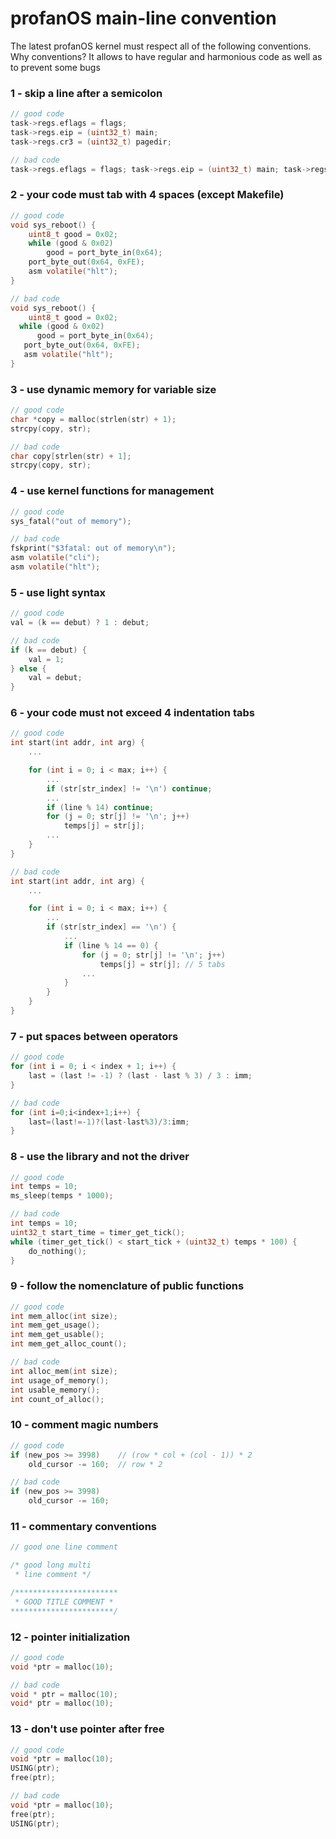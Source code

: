 # profanOS main-line convention

The latest profanOS kernel must respect all of the following conventions.
Why conventions? It allows to have regular and harmonious code as well as to prevent some bugs

### 1 - skip a line after a semicolon

```c
// good code
task->regs.eflags = flags;
task->regs.eip = (uint32_t) main;
task->regs.cr3 = (uint32_t) pagedir;

// bad code
task->regs.eflags = flags; task->regs.eip = (uint32_t) main; task->regs.cr3 = (uint32_t) pagedir;
```


### 2 - your code must tab with 4 spaces (except Makefile)
```c
// good code
void sys_reboot() {
    uint8_t good = 0x02;
    while (good & 0x02)
        good = port_byte_in(0x64);
    port_byte_out(0x64, 0xFE);
    asm volatile("hlt");
}

// bad code
void sys_reboot() {
    uint8_t good = 0x02;
  while (good & 0x02)
      good = port_byte_in(0x64);
   port_byte_out(0x64, 0xFE);
   asm volatile("hlt");
}
```


### 3 - use dynamic memory for variable size
```c
// good code
char *copy = malloc(strlen(str) + 1);
strcpy(copy, str);

// bad code
char copy[strlen(str) + 1];
strcpy(copy, str);
```


### 4 - use kernel functions for management
```c
// good code
sys_fatal("out of memory");

// bad code
fskprint("$3fatal: out of memory\n");
asm volatile("cli");
asm volatile("hlt");
```


### 5 - use light syntax
```c
// good code
val = (k == debut) ? 1 : debut;

// bad code
if (k == debut) {
    val = 1;
} else {
    val = debut;
}
```


### 6 - your code must not exceed 4 indentation tabs
```c
// good code
int start(int addr, int arg) {
    ...

    for (int i = 0; i < max; i++) {
        ...
        if (str[str_index] != '\n') continue;
        ...
        if (line % 14) continue;
        for (j = 0; str[j] != '\n'; j++)
            temps[j] = str[j];
        ...
    }
}

// bad code
int start(int addr, int arg) {
    ...

    for (int i = 0; i < max; i++) {
        ...
        if (str[str_index] == '\n') {
            ...
            if (line % 14 == 0) {
                for (j = 0; str[j] != '\n'; j++)
                    temps[j] = str[j]; // 5 tabs
                ...
            }
        }
    }
}

```

### 7 - put spaces between operators
```c
// good code
for (int i = 0; i < index + 1; i++) {
    last = (last != -1) ? (last - last % 3) / 3 : imm;
}

// bad code
for (int i=0;i<index+1;i++) {
    last=(last!=-1)?(last-last%3)/3:imm;
}
```

### 8 - use the library and not the driver
```c
// good code
int temps = 10;
ms_sleep(temps * 1000);

// bad code
int temps = 10;
uint32_t start_time = timer_get_tick();
while (timer_get_tick() < start_tick + (uint32_t) temps * 100) {
    do_nothing();
}
```

### 9 - follow the nomenclature of public functions
```c
// good code
int mem_alloc(int size);
int mem_get_usage();
int mem_get_usable();
int mem_get_alloc_count();

// bad code
int alloc_mem(int size);
int usage_of_memory();
int usable_memory();
int count_of_alloc();
```

### 10 - comment magic numbers
```c
// good code
if (new_pos >= 3998)    // (row * col + (col - 1)) * 2
    old_cursor -= 160;  // row * 2

// bad code
if (new_pos >= 3998)
    old_cursor -= 160;
```

### 11 - commentary conventions
```c
// good one line comment

/* good long multi
 * line comment */

/***********************
 * GOOD TITLE COMMENT *
***********************/
```

### 12 - pointer initialization
```c
// good code
void *ptr = malloc(10);

// bad code
void * ptr = malloc(10);
void* ptr = malloc(10);
```

### 13 - don't use pointer after free
```c
// good code
void *ptr = malloc(10);
USING(ptr);
free(ptr);

// bad code
void *ptr = malloc(10);
free(ptr);
USING(ptr);
```
